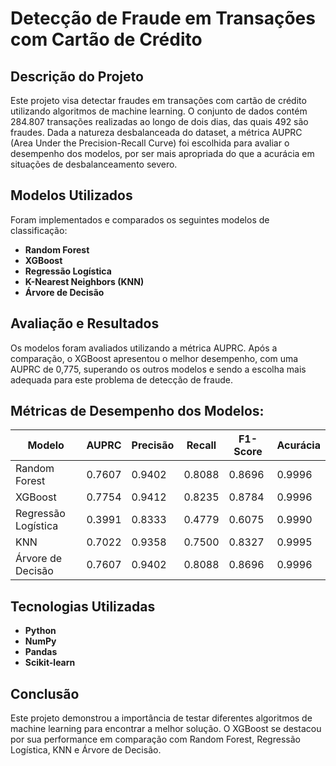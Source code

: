 # Detecção de Fraude em Transações com Cartão de Crédito

## Descrição do Projeto
Este projeto visa detectar fraudes em transações com cartão de crédito utilizando algoritmos de machine learning. O conjunto de dados contém 284.807 transações realizadas ao longo de dois dias, das quais 492 são fraudes. Dada a natureza desbalanceada do dataset, a métrica AUPRC (Area Under the Precision-Recall Curve) foi escolhida para avaliar o desempenho dos modelos, por ser mais apropriada do que a acurácia em situações de desbalanceamento severo.

## Modelos Utilizados
Foram implementados e comparados os seguintes modelos de classificação:
<ul>
  <li><b>Random Forest</b></li>
  <li><b>XGBoost</b></li>
  <li><b>Regressão Logística</b></li>
  <li><b>K-Nearest Neighbors (KNN)</b></li>
  <li><b>Árvore de Decisão</b></li>
</ul>
  
## Avaliação e Resultados
Os modelos foram avaliados utilizando a métrica AUPRC. Após a comparação, o XGBoost apresentou o melhor desempenho, com uma AUPRC de 0,775, superando os outros modelos e sendo a escolha mais adequada para este problema de detecção de fraude.

## Métricas de Desempenho dos Modelos:
| Modelo              | AUPRC  | Precisão  | Recall    | F1-Score  | Acurácia   |
|---------------------|--------|-----------|-----------|-----------|------------|
| Random Forest        | 0.7607 | 0.9402    | 0.8088    | 0.8696    | 0.9996     |
| XGBoost              | 0.7754 | 0.9412    | 0.8235    | 0.8784    | 0.9996     |
| Regressão Logística  | 0.3991 | 0.8333    | 0.4779    | 0.6075    | 0.9990     |
| KNN                  | 0.7022 | 0.9358    | 0.7500    | 0.8327    | 0.9995     |
| Árvore de Decisão    | 0.7607 | 0.9402    | 0.8088    | 0.8696    | 0.9996     |

## Tecnologias Utilizadas
<ul>
  <li><b>Python</b></li>
  <li><b>NumPy</b></li>
  <li><b>Pandas</b></li>
  <li><b>Scikit-learn</b></li>
</ul>

## Conclusão
Este projeto demonstrou a importância de testar diferentes algoritmos de machine learning para encontrar a melhor solução. O XGBoost se destacou por sua performance em comparação com Random Forest, Regressão Logística, KNN e Árvore de Decisão.
